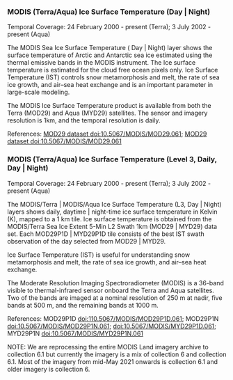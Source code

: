 ### MODIS (Terra/Aqua) Ice Surface Temperature (Day | Night)
Temporal Coverage: 24 February 2000 - present (Terra); 3 July 2002 - present (Aqua)

The MODIS Sea Ice Surface Temperature ( Day | Night) layer shows the surface temperature of Arctic and Antarctic sea ice estimated using the thermal emissive bands in the MODIS instrument. The Ice surface temperature is estimated for the cloud free ocean pixels only. Ice Surface Temperature (IST) controls snow metamorphosis and melt, the rate of sea ice growth, and air–sea heat exchange and is an important parameter in large-scale modeling.

The MODIS Ice Surface Temperature product is available from both the Terra (MOD29) and Aqua (MYD29) satellites. The sensor and imagery resolution is 1km, and the temporal resolution is daily.

References: [MOD29 dataset doi:10.5067/MODIS/MOD29.061](https://doi.org/10.5067/MODIS/MOD29.061); [MOD29 dataset doi:10.5067/MODIS/MOD29.061](https://doi.org/10.5067/MODIS/MOD29.061)

### MODIS (Terra/Aqua) Ice Surface Temperature (Level 3, Daily, Day | Night)
Temporal Coverage: 24 February 2000 - present (Terra); 3 July 2002 - present (Aqua)

The MODIS/Terra | MODIS/Aqua Ice Surface Temperature (L3, Day | Night) layers shows daily, daytime | night-time ice surface temperature in Kelvin (K), mapped to a 1 km tile. Ice surface temperature is obtained from the MODIS/Terra Sea Ice Extent 5-Min L2 Swath 1km (MOD29 | MYD29) data set. Each MOD29P1D | MYD29P1D tile consists of the best IST swath observation of the day selected from MOD29 | MYD29.

Ice Surface Temperature (IST) is useful for understanding snow metamorphosis and melt, the rate of sea ice growth, and air–sea heat exchange.

The Moderate Resolution Imaging Spectroradiometer (MODIS) is a 36-band visible to thermal-infrared sensor onboard the Terra and Aqua satellites. Two of the bands are imaged at a nominal resolution of 250 m at nadir, five bands at 500 m, and the remaining bands at 1000 m.

References: MOD29P1D [doi:110.5067/MODIS/MOD29P1D.061](https://doi.org/10.5067/MODIS/MOD29P1D.061); MOD29P1N [doi:10.5067/MODIS/MOD29P1N.061](https://doi.org/10.5067/MODIS/MOD29P1N.061); [doi:10.5067/MODIS/MYD29P1D.061](https://doi.org/10.5067/MODIS/MYD29P1D.061); MYD29P1N [doi:10.5067/MODIS/MYD29P1N.061](https://doi.org/10.5067/MODIS/MYD29P1N.061)

NOTE: We are reprocessing the entire MODIS Land imagery archive to collection 6.1 but currently the imagery is a mix of collection 6 and collection 6.1. Most of the imagery from mid-May 2021 onwards is collection 6.1 and older imagery is collection 6.
